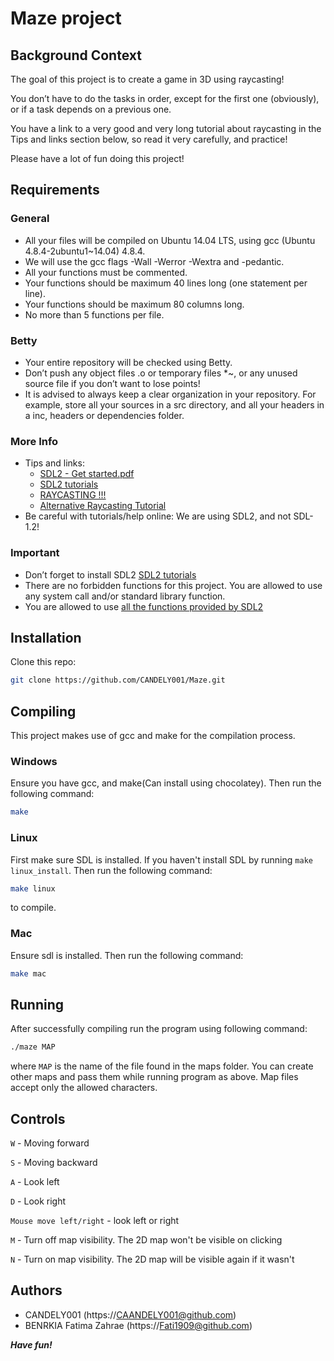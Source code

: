 # Maze project

## Background Context

The goal of this project is to create a game in 3D using raycasting!

You don’t have to do the tasks in order, except for the first one (obviously), or if a task depends on a previous one.

You have a link to a very good and very long tutorial about raycasting in the Tips and links section below, so read it very carefully, and practice!

Please have a lot of fun doing this project!

## Requirements

### General

- All your files will be compiled on Ubuntu 14.04 LTS, using gcc (Ubuntu 4.8.4-2ubuntu1~14.04) 4.8.4.
- We will use the gcc flags -Wall -Werror -Wextra and -pedantic.
- All your functions must be commented.
- Your functions should be maximum 40 lines long (one statement per line).
- Your functions should be maximum 80 columns long.
- No more than 5 functions per file.

### Betty

- Your entire repository will be checked using Betty.
- Don’t push any object files .o or temporary files \*~, or any unused source file if you don’t want to lose points!
- It is advised to always keep a clear organization in your repository. For example, store all your sources in a src directory, and all your headers in a inc, headers or dependencies folder.

### More Info

- Tips and links:
  - [SDL2 - Get started.pdf](https://intranet.alxswe.com/rltoken/pMnvq93vpbAh9q6inKQMuQ)
  - [SDL2 tutorials](https://intranet.alxswe.com/rltoken/oona0Kd1yVyjHQGoJaV_aw)
  - [RAYCASTING !!!](https://intranet.alxswe.com/rltoken/vRw7CP21mUmKFDdrQjQ2GA)
  - [Alternative Raycasting Tutorial](https://intranet.alxswe.com/rltoken/dnQwzgrDUEhFXIF8sNivkg)
- Be careful with tutorials/help online: We are using SDL2, and not SDL-1.2!

### Important

- Don’t forget to install SDL2 [SDL2 tutorials](https://intranet.alxswe.com/rltoken/oona0Kd1yVyjHQGoJaV_aw)
- There are no forbidden functions for this project. You are allowed to use any system call and/or standard library function.
- You are allowed to use [all the functions provided by SDL2](https://intranet.alxswe.com/rltoken/bmGynXNHzUObCE08XuoCQg)

## Installation

Clone this repo:

```bash
git clone https://github.com/CANDELY001/Maze.git
```

## Compiling

This project makes use of gcc and make for the compilation process.

### Windows

Ensure you have gcc, and make(Can install using chocolatey). Then run the following command:

```bash
make
```

### Linux

First make sure SDL is installed. If you haven't install SDL by running `make linux_install`. Then run the following command:

```bash
make linux
```

to compile.

### Mac

Ensure sdl is installed. Then run the following command:

```bash
make mac
```

## Running

After successfully compiling run the program using following command:

```bash
./maze MAP
```

where `MAP` is the name of the file found in the maps folder. You can create other maps and pass them while running program as above. Map files accept only the allowed characters.

## Controls

`W` - Moving forward

`S` - Moving backward

`A` - Look left

`D` - Look right

`Mouse move left/right` - look left or right

`M` - Turn off map visibility. The 2D map won't be visible on clicking

`N` - Turn on map visibility. The 2D map will be visible again if it wasn't

## Authors

- CANDELY001 (https://CAANDELY001@github.com)
- BENRKIA Fatima Zahrae (https://Fati1909@github.com)

**_Have fun!_**
